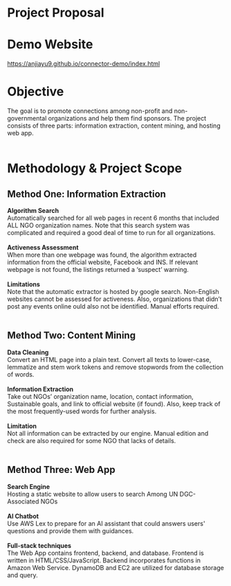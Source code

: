 # Project Proposal

# Demo Website

https://anjiayu9.github.io/connector-demo/index.html


# Objective
The goal is to promote connections among non-profit and non-governmental organizations and help them find sponsors. The project consists of three parts: information extraction, content mining, and hosting web app. </br></br>

# Methodology & Project Scope
## Method One: Information Extraction
**Algorithm Search**</br>
Automatically searched for all web pages in recent 6 months that included ALL NGO organization names. Note that this search system was complicated and required a good deal of  time to run for all organizations. </br></br>
**Activeness Assessment**</br>
When more than one webpage was found, the algorithm extracted information from the official website, Facebook and INS. If relevant webpage is not found, the listings returned a ‘suspect’ warning. </br></br>
**Limitations**</br>
Note that the automatic extractor is hosted by google search. Non-English websites cannot be assessed for activeness. Also, organizations that didn’t post any events online ould also not be identified. Manual efforts required.</br></br>

## Method Two: Content Mining
**Data Cleaning**</br>
Convert an HTML page into a plain text. Convert all texts to lower-case, lemmatize and stem work tokens and remove stopwords from the collection of words.</br></br>
**Information Extraction**</br>
Take out NGOs’ organization name, location, contact information, Sustainable goals, and link to official website (if found). Also, keep track of the most frequently-used words for further analysis.</br></br>
**Limitation**</br>
Not all information can be extracted by our engine. Manual edition and check are also required for some NGO that lacks of details. </br></br>

## Method Three: Web App
**Search Engine**</br>
Hosting a static website to allow users to search Among UN DGC-Associated NGOs</br></br>
**AI Chatbot**</br>
Use AWS Lex to prepare for an AI assistant that could answers users' questions and provide them with guidances.</br></br>
**Full-stack techniques**</br>
The Web App contains frontend, backend, and database. Frontend is written in HTML/CSS/JavaScript. Backend incorporates functions in Amazon Web Service. DynamoDB and EC2 are utilized for database storage and query. </br></br>
